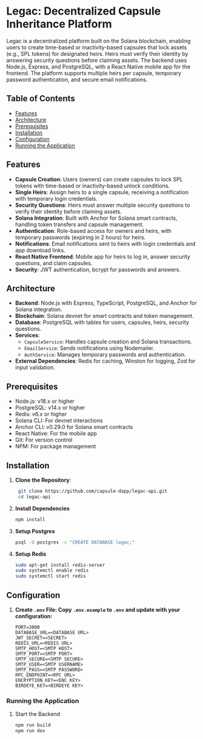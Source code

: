 # Legac: Decentralized Capsule Inheritance Platform

Legac is a decentralized platform built on the Solana blockchain, enabling users to create time-based or inactivity-based capsules that lock assets (e.g., SPL tokens) for designated heirs. Heirs must verify their identity by answering security questions before claiming assets. The backend uses Node.js, Express, and PostgreSQL, with a React Native mobile app for the frontend. The platform supports multiple heirs per capsule, temporary password authentication, and secure email notifications.

## Table of Contents
- [Features](#features)
- [Architecture](#architecture)
- [Prerequisites](#prerequisites)
- [Installation](#installation)
- [Configuration](#configuration)
- [Running the Application](#running-the-application)

## Features
- **Capsule Creation**: Users (owners) can create capsules to lock SPL tokens with time-based or inactivity-based unlock conditions.
- **Single Heirs**: Assign heirs to a single capsule, receiving a notification with temporary login credentials.
- **Security Questions**: Heirs must answer multiple security questions to verify their identity before claiming assets.
- **Solana Integration**: Built with Anchor for Solana smart contracts, handling token transfers and capsule management.
- **Authentication**: Role-based access for owners and heirs, with temporary passwords (expiring in 2 hours) for heirs.
- **Notifications**: Email notifications sent to heirs with login credentials and app download links.
- **React Native Frontend**: Mobile app for heirs to log in, answer security questions, and claim capsules.
- **Security**: JWT authentication, bcrypt for passwords and answers.

## Architecture
- **Backend**: Node.js with Express, TypeScript, PostgreSQL, and Anchor for Solana integration.
- **Blockchain**: Solana devnet for smart contracts and token management.
- **Database**: PostgreSQL with tables for users, capsules, heirs, security questions.
- **Services**:
  - `CapsuleService`: Handles capsule creation and Solana transactions.
  - `EmailService`: Sends notifications using Nodemailer.
  - `AuthService`: Manages temporary passwords and authentication.
- **External Dependencies**: Redis for caching, Winston for logging, Zod for input validation.

## Prerequisites
- Node.js: v18.x or higher
- PostgreSQL: v14.x or higher
- Redis: v6.x or higher
- Solana CLI: For devnet interactions
- Anchor CLI: v0.29.0 for Solana smart contracts
- React Native: For the mobile app
- Git: For version control
- NPM: For package management

## Installation

1. **Clone the Repository**:
   ```bash
    git clone https://github.com/capsule-dapp/legac-api.git
    cd legac-api
   ```

2. **Install Dependencies**
    ```bash
    npm install
    ```

3. **Setup Postgres**
    ```bash
    psql -U postgres -c "CREATE DATABASE legac;"
    ```

5. **Setup Redis**
    ```bash
    sudo apt-get install redis-server
    sudo systemctl enable redis
    sudo systemctl start redis
    ```

## Configuration

1. **Create `.env` File: Copy `.env.example` to `.env` and update with your configuration:**
    ```env
    PORT=3000
    DATABASE_URL=<DATABASE URL>
    JWT_SECRET=<SECRET>
    REDIS_URL=<REDIS URL>
    SMTP_HOST=<SMTP HOST>
    SMTP_PORT=<SMTP PORT>
    SMTP_SECURE=<SMTP SECURE>
    SMTP_USER=<SMTP USERNAME>
    SMTP_PASS=<SMTP PASSWORD>
    RPC_ENDPOINT=<RPC URL>
    ENCRYPTION_KEY=<ENC KEY>
    BIRDEYE_KEY=<BIRDEYE KEY>
    ```

### Running the Application

1. Start the Backend
    ```bash
    npm run build
    npm run dev
    ```